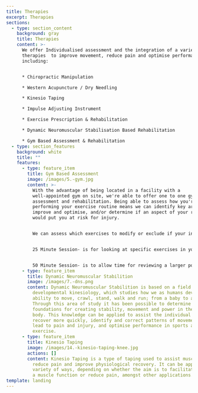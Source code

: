 ```yaml
---
title: Therapies
excerpt: Therapies
sections:
  - type: section_content
    background: gray
    title: Therapies
    content: >-
      We offer Individualised assessment and the integration of a variety of
      therapies  to improve movement, reduce pain and optimise performance
      including:


      * Chiropractic Manipulation

      * Western Acupuncture / Dry Needling

      * Kinesio Taping

      * Impulse Adjusting Instrument

      * Exercise Prescription & Rehabilitation

      * Dynamic Neuromuscular Stabilisation Based Rehabilitation

      * Gym Based Assessment & Rehabilitation
  - type: section_features
    background: white
    title: ""
    features:
      - type: feature_item
        title: Gym Based Assessment
        image: /images/5.-gym.jpg
        content: >-
          With the advantage of being located in a facility with a
          well-appointed gym on site, we're able to offer one to one gym-based
          assessment and rehabilitation. Being able to assess how you're
          performing your exercise routine means we can identify key areas to
          improve and optimise, and/or determine if an aspect of your routine
          would put you at risk for injury. 


          We can assess which exercises to modify or exclude if your in an injury phase, and if you would benefit from additional gym-based exercises to accelerate recovery or reduce the chance of injury recurrence. 


          25 Minute Session- is for looking at specific exercises in your routine and/or adding in a specific gym based rehabilitation exercise(s). 


          50 Minute Session- is to allow time for reviewing a larger portion of your exercise routine and for covering gym based rehabilitation or performance exercises as needed.
      - type: feature_item
        title: Dynamic Neuromuscular Stabilition
        image: /images/7.-dns.png
        content: Dynamic Neuromuscular Stabilition is based on a field of study called
          developmental kinesiology, which studies how we as humans develop the
          ability to move, crawl, stand, walk and run; from a baby to an adult.
          Through this area of study it has been possible to determine the
          foundations for creating stability, movement and power in the human
          body. This knowledge can be applied to assist the individual in pain
          recover more quickly, identify and correct patterns of movement which
          lead to pain and injury, and optimise performance in sports and
          exercise.
      - type: feature_item
        title: Kinesio Taping
        image: /images/14.-kinesio-taping-knee.jpg
        actions: []
        content: Kinesio Taping is a type of taping used to assist muscular function,
          reduce pain and improve physiological recovery. It can be applied in a
          variety of ways, depending on whether the aim is to facilitate / help
          a muscle function or reduce pain, amongst other applications.
template: landing
---
```

